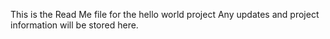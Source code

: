 This is the Read Me file for the hello world project
Any updates and project information will be stored here.


